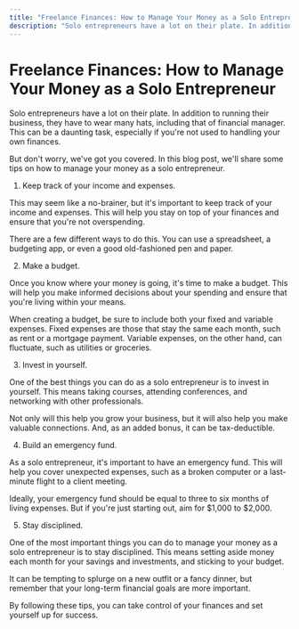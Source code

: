```yaml
---
title: "Freelance Finances: How to Manage Your Money as a Solo Entrepreneur"
description: "Solo entrepreneurs have a lot on their plate. In addition to running their business, they have to wear many hats, including that of financial manager. This can be a daunting task, especially if you're not used to handling your own finances."
---
```


# Freelance Finances: How to Manage Your Money as a Solo Entrepreneur

Solo entrepreneurs have a lot on their plate. In addition to running their business, they have to wear many hats, including that of financial manager. This can be a daunting task, especially if you're not used to handling your own finances.

But don't worry, we've got you covered. In this blog post, we'll share some tips on how to manage your money as a solo entrepreneur.

1. Keep track of your income and expenses.

This may seem like a no-brainer, but it's important to keep track of your income and expenses. This will help you stay on top of your finances and ensure that you're not overspending.

There are a few different ways to do this. You can use a spreadsheet, a budgeting app, or even a good old-fashioned pen and paper.

2. Make a budget.

Once you know where your money is going, it's time to make a budget. This will help you make informed decisions about your spending and ensure that you're living within your means.

When creating a budget, be sure to include both your fixed and variable expenses. Fixed expenses are those that stay the same each month, such as rent or a mortgage payment. Variable expenses, on the other hand, can fluctuate, such as utilities or groceries.

3. Invest in yourself.

One of the best things you can do as a solo entrepreneur is to invest in yourself. This means taking courses, attending conferences, and networking with other professionals.

Not only will this help you grow your business, but it will also help you make valuable connections. And, as an added bonus, it can be tax-deductible.

4. Build an emergency fund.

As a solo entrepreneur, it's important to have an emergency fund. This will help you cover unexpected expenses, such as a broken computer or a last-minute flight to a client meeting.

Ideally, your emergency fund should be equal to three to six months of living expenses. But if you're just starting out, aim for $1,000 to $2,000.

5. Stay disciplined.

One of the most important things you can do to manage your money as a solo entrepreneur is to stay disciplined. This means setting aside money each month for your savings and investments, and sticking to your budget.

It can be tempting to splurge on a new outfit or a fancy dinner, but remember that your long-term financial goals are more important.

By following these tips, you can take control of your finances and set yourself up for success.
